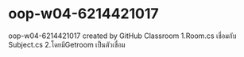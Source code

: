 # oop-w04-6214421017
oop-w04-6214421017 created by GitHub Classroom
1.Room.cs เชื่อมกับ Subject.cs
2.โดยมีGetroom เป็นตัวเชื่อม
